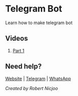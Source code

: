 # Telegram Bot

Learn how to make telegram bot

## Videos

1. [Part 1](https://youtube.com)


## Need help?

[Website](https://irando.co.id/contact-us) |
[Telegram](https://t.me/cvirandoOfficial) |
[WhatsApp](https://wa.me/message/STFSHHA444VVN1)

_Created by Robert Nicjoo_